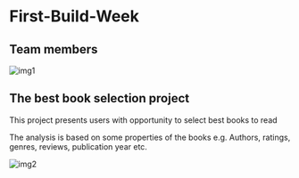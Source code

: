 # First-Build-Week
## Team members
![img1](https://user-images.githubusercontent.com/62804902/155746105-e7f9fba3-3229-49db-ad76-5c578b51281b.png)

## The best book selection project 

This project presents users with opportunity to select best books to read 
 
The analysis is based on some properties of the books e.g. Authors, ratings, genres,         reviews, publication year etc. 
 
![img2](https://user-images.githubusercontent.com/62804902/155746139-d170d991-df5c-4cf1-8491-5146f2d31113.png)
